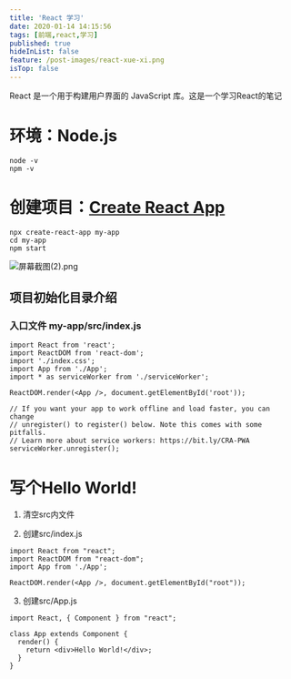 ```yaml
---
title: 'React 学习'
date: 2020-01-14 14:15:56
tags: [前端,react,学习]
published: true
hideInList: false
feature: /post-images/react-xue-xi.png
isTop: false
---
```

React 是一个用于构建用户界面的 JavaScript 库。这是一个学习React的笔记
<!-- more -->
# 环境：Node.js

```
node -v
npm -v
```
# 创建项目：[Create React App][1]

```
npx create-react-app my-app
cd my-app
npm start
```

![屏幕截图(2).png](https://raw.githubusercontent.com/addio/addio.github.io/assets/images/%E5%B1%8F%E5%B9%95%E6%88%AA%E5%9B%BE(2).png)

## 项目初始化目录介绍

### 入口文件  my-app/src/index.js

```
import React from 'react';
import ReactDOM from 'react-dom';
import './index.css';
import App from './App';
import * as serviceWorker from './serviceWorker';

ReactDOM.render(<App />, document.getElementById('root'));

// If you want your app to work offline and load faster, you can change
// unregister() to register() below. Note this comes with some pitfalls.
// Learn more about service workers: https://bit.ly/CRA-PWA
serviceWorker.unregister();
```

# 写个Hello World!

1. 清空src内文件

2. 创建src/index.js

```
import React from "react";
import ReactDOM from "react-dom";
import App from './App';

ReactDOM.render(<App />, document.getElementById("root"));
```

3. 创建src/App.js

```
import React, { Component } from "react";

class App extends Component {
  render() {
    return <div>Hello World!</div>;
  }
}
```

[1]: https://zh-hans.reactjs.org/docs/create-a-new-react-app.html "React"
